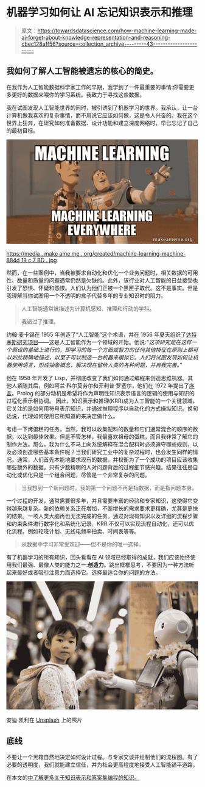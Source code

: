# 机器学习如何让 AI 忘记知识表示和推理

> 原文：<https://towardsdatascience.com/how-machine-learning-made-ai-forget-about-knowledge-representation-and-reasoning-cbec128aff56?source=collection_archive---------43----------------------->

## 我如何了解人工智能被遗忘的核心的简史。

在我作为人工智能数据科学家工作的早期，我学到了一件最重要的事情:你需要更多更好的数据来喂你的学习系统。我致力于寻找这些数据。

我在试图发现人工智能世界的同时，被引诱到了机器学习的世界。我承认，让一台计算机做我喜欢的复杂事情，而不用说它应该如何做，这是令人兴奋的。我在这个世界上狂奔，在研究如何准备数据、设计功能和建立深度网络时，早已忘记了自己的最初目标。

![](img/a6f698b425937cbff050b531f0bd1c36.png)

[https://media . make ame me . org/created/machine-learning-machine-884d 19 c 7 BD . jpg](https://media.makeameme.org/created/machine-learning-machine-884d19c7bd.jpg)

然而，在一些案例中，当我被要求自动化和优化一个业务问题时，相关数据的可用性、数量和质量的问题通常仍然是欠缺的。此外，该行业对人工智能的日益接受也引发了恐惧、怀疑和怨恨。人们认为他们正被一个黑匣子取代。这不是事实。但是我理解当你试图用一个不透明的盒子代替多年的专业知识时的阻力。

> 人工智能通常被描述为计算机感知、推理和行动的学科。
> 
> 我错过了推理。

约翰·麦卡锡在 1955 年创造了“人工智能”这个术语，并在 1956 年夏天组织了[达特茅斯研究项目](https://en.wikipedia.org/wiki/Dartmouth_workshop)——这是人工智能作为一个领域的开始。他说:*“这项研究是在这样一个假设的基础上进行的，即学习的每一个方面或智力的任何其他特征在原则上都可以如此精确地描述，以至于可以制造一台机器来模拟它。人们将试图发现如何让机器使用语言，形成抽象概念，解决现在留给人类的各种问题，并自我完善。”*

他在 1958 年开发了 Lisp，并彻底改变了我们如何通过编程来创造思维机器。其他人紧随其后，例如阿兰·科尔莫劳尔和菲利普·罗塞尔，他们在 1972 年提出了[序言](https://en.wikipedia.org/wiki/Prolog)。Prolog 的部分动机是希望将作为声明性知识表示语言的逻辑的使用与知识的过程化表示相协调。
因此，知识表示和推理(KRR)成为人工智能的一个关键领域，它关注的是如何用符号表示知识，并通过推理程序以自动化的方式操纵知识。换句话说，代理如何使用它所知道的来决定做什么。

考虑一下烤蛋糕的任务。当然，我可以收集配料的数量和它们通常混合的顺序的数据，以达到最佳效果。但是不管怎样，我最喜欢祖母的蛋糕，而且我非常了解它的制作方法。那么，我为什么不马上向系统解释在混合配料时必须遵守哪些规则，以及必须创造哪些基本条件呢？当我们研究工业中的复杂过程时，也会发生同样的情况。通常，人们首先本能地要求现有的数据，并权衡为了一个成功的项目应该收集哪些额外的数据。只有少数精明的人对问题背后的过程细节感兴趣。结果往往是自动化或优化只是一个组合问题，尽管是一个非常复杂的问题。

> 当我想到一个新问题时，我的第一个问题不再是指数据，而是指问题本身。

一个过程的开发，通常需要很多年，并且需要丰富的经验和专家知识，这使得它变得越来越复杂。新的依赖关系正在增加，不断增长的需求要求更精确，尤其是更快的结果。一项人类大脑再也无法完成的任务。通过对现有知识以及详细的流程步骤和约束条件进行数字化和系统化记录，KRR 不仅可以实现流程自动化，还可以优化流程。例如轮班计划、无线电频率拍卖、时间表等等。

> 从数据中学习非常受欢迎——但不是你的唯一选择。

有了机器学习的所有知识，回头看看在 AI 领域已经取得的成就，我们应该始终使用我们最强、最像人类的能力之一:**创造力**。跳出框框思考，不要因为一种方法听起来最好或者吸引注意力而选择它。选择最适合你的问题的方法。

![](img/78cdb9ab1265c329327cad4f4ad49f4e.png)

安迪·凯利在 [Unsplash](https://unsplash.com?utm_source=medium&utm_medium=referral) 上的照片

## **底线**

不要让一个黑箱自然地决定如何设计过程。与专家交谈并绘制他们的流程图。有了必要的透明度，我们就能建立信任，并为社会更高程度地接受人工智能铺平道路。

在本文的[中了解更多关于知识表示和答案集编程的知识。](/knowledge-representation-and-reasoning-with-answer-set-programming-376e3113a421)